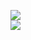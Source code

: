 [![](https://img.shields.io/badge/Made%20With-Github%20Spray-lightgrey.svg?style=for-the-badge&logo=github)](https://github.com/Annihil/github-spray#3922)  
[![](https://i.imgur.com/2DrTn0Z.gif)](https://github.com/Annihil/github-spray)